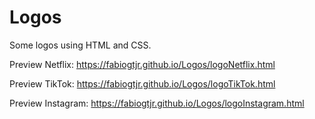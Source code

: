 # Logos

Some logos using HTML and CSS.

Preview Netflix: https://fabiogtjr.github.io/Logos/logoNetflix.html

Preview TikTok: https://fabiogtjr.github.io/Logos/logoTikTok.html

Preview Instagram: https://fabiogtjr.github.io/Logos/logoInstagram.html
